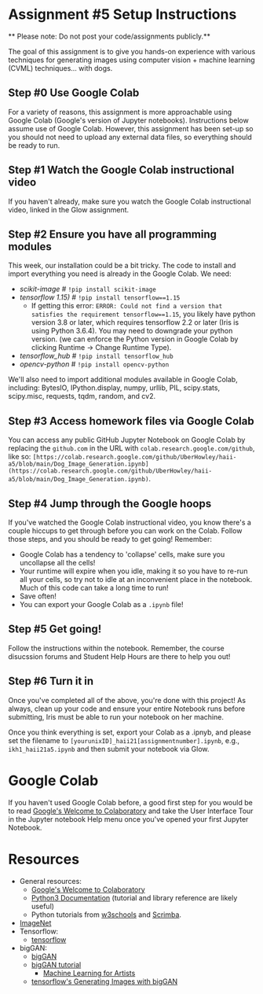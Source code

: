 # Assignment #5 Setup Instructions
** Please note: Do not post your code/assignments publicly.**

The goal of this assignment is to give you hands-on experience with various techniques for generating images using computer vision + machine learning (CVML) techniques… with dogs.

## Step #0 Use Google Colab
For a variety of reasons, this assignment is more approachable using Google Colab (Google's version of Jupyter notebooks). Instructions below assume use of Google Colab. However, this assignment has been set-up so you should not need to upload any external data files, so everything should be ready to run.

## Step #1 Watch the Google Colab instructional video
If you haven't already, make sure you watch the Google Colab instructional video, linked in the Glow assignment.

## Step #2 Ensure you have all programming modules
This week, our installation could be a bit tricky. The code to install and import everything you need is already in the Google Colab. We need:
* _scikit-image_ # `!pip install scikit-image`
* _tensorflow 1.15)_ # `!pip install tensorflow==1.15`
  * If getting this error: `ERROR: Could not find a version that satisfies the requirement tensorflow==1.15`, you likely have python version 3.8 or later, which requires tensorflow 2.2 or later (Iris is using Python 3.6.4). You may need to downgrade your python version.  (we can enforce the Python version in Google Colab by clicking Runtime -> Change Runtime Type).
* _tensorflow_hub_ # `!pip install tensorflow_hub`
* _opencv-python_ # `!pip install opencv-python`

We'll also need to import additional modules available in Google Colab, including: BytesIO, IPython.display, numpy, urllib, PIL, scipy.stats, scipy.misc, requests, tqdm, random, and cv2. 

## Step #3 Access homework files via Google Colab
You can access any public GitHub Jupyter Notebook on Google Colab by replacing the `github.com` in the URL with `colab.research.google.com/github`, like so: `[https://colab.research.google.com/github/UberHowley/haii-a5/blob/main/Dog_Image_Generation.ipynb](https://colab.research.google.com/github/UberHowley/haii-a5/blob/main/Dog_Image_Generation.ipynb)`.

## Step #4 Jump through the Google hoops
If you've watched the Google Colab instructional video, you know there's a couple hiccups to get through before you can work on the Colab. Follow those steps, and you should be ready to get going! Remember:
* Google Colab has a tendency to 'collapse' cells, make sure you uncollapse all the cells!
* Your runtime will expire when you idle, making it so you have to re-run all your cells, so try not to idle at an inconvenient place in the notebook. Much of this code can take a long time to run!
* Save often!
* You can export your Google Colab as a `.ipynb` file!

## Step #5 Get going!
Follow the instructions within the notebook. Remember, the course disucssion forums and Student Help Hours are there to help you out!

## Step #6 Turn it in
Once you've completed all of the above, you're done with this project! As always, clean up your code and ensure your entire Notebook runs before submitting, Iris must be able to run your notebook on her machine.

Once you think everything is set, export your Colab as a .ipnyb, and please set the filename to `[yourunixID]_haii21[assignmentnumber].ipynb`, e.g., `ikh1_haii21a5.ipynb` and then submit your notebook via Glow.

# Google Colab
If you haven't used Google Colab before, a good first step for you would be to read [Google's Welcome to Colaboratory](https://colab.research.google.com/notebooks/intro.ipynb?utm_source=scs-index) and take the User Interface Tour in the Jupyter notebook Help menu once you've opened your first Jupyter Notebook.

# Resources
- General resources: 
    * [Google's Welcome to Colaboratory](https://colab.research.google.com/notebooks/intro.ipynb?utm_source=scs-index)
    * [Python3 Documentation](https://docs.python.org/3/index.html) (tutorial and library reference are likely useful)
    * Python tutorials from [w3schools](https://www.w3schools.com/python/) and [Scrimba](https://scrimba.com/learn/python).
- [ImageNet](http://www.image-net.org/)
- Tensorflow:
  * [tensorflow](https://www.tensorflow.org/)
- bigGAN:
  * [bigGAN](https://tfhub.dev/deepmind/biggan-128/2)
  * [bigGAN tutorial](https://colab.research.google.com/drive/1rqDwIddy0eunhhV8yrznG4SNiB5XWFJJ)
    * [Machine Learning for Artists](https://ml4a.github.io/)
  * [tensorflow's Generating Images with bigGAN](https://www.tensorflow.org/hub/tutorials/biggan_generation_with_tf_hub)
